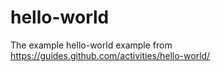 # hello-world
The example hello-world example from https://guides.github.com/activities/hello-world/
